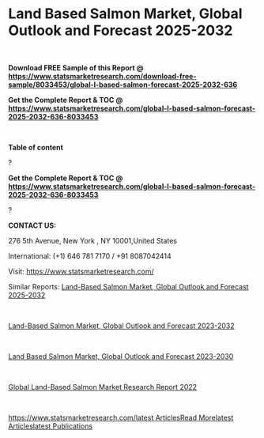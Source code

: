 <h1>Land Based Salmon Market, Global Outlook and Forecast 2025-2032</h1><br/><p><strong>Download FREE Sample of this Report @ <a href="https://www.statsmarketresearch.com/download-free-sample/8033453/global-l-based-salmon-forecast-2025-2032-636">https://www.statsmarketresearch.com/download-free-sample/8033453/global-l-based-salmon-forecast-2025-2032-636</a></strong></p>
 
 
 
 <div><b>Get the Complete Report & TOC @ <a href="https://www.statsmarketresearch.com/global-l-based-salmon-forecast-2025-2032-636-8033453">https://www.statsmarketresearch.com/global-l-based-salmon-forecast-2025-2032-636-8033453</a></b></div>
 
 
 
 <p><br />
 
 <b>Table of content</b></p>
 
 
 
 <p>? </p>
 
 
 
 <div><b>Get the Complete Report & TOC @ <a href="https://www.statsmarketresearch.com/global-l-based-salmon-forecast-2025-2032-636-8033453">https://www.statsmarketresearch.com/global-l-based-salmon-forecast-2025-2032-636-8033453</a></b></div>
 
 
 
 <p>? </p>
 
 
 
 <p><b>CONTACT US:</b><br />
 
 276 5th Avenue, New York , NY 10001,United States<br />
 
 International: (+1) 646 781 7170 / +91 8087042414<br />
 
 Visit: <a href="https://www.statsmarketresearch.com/">https://www.statsmarketresearch.com/</a><br />
 
 Similar Reports: <a href="https://www.statsmarketresearch.com/global-l-based-salmon-forecast-2025-2032-636-8033453">Land-Based Salmon Market, Global Outlook and Forecast 2025-2032</a><br />
 
 <br />
 
 <a href="https://www.statsmarketresearch.com/global-l-based-salmon-forecast-2025-2032-636-8033453">Land-Based Salmon Market, Global Outlook and Forecast 2023-2032</a><br />
 
 <br />
 
 <a href="https://www.statsmarketresearch.com/global-l-based-salmon-forecast-2025-2032-636-8033453">Land Based Salmon Market, Global Outlook and Forecast 2023-2030</a><br />
 
 <br />
 
 <a href="https://www.statsmarketresearch.com/global-l-based-salmon-forecast-2025-2032-636-8033453">Global Land-Based Salmon Market Research Report 2022</a><br />
 
 <br />
 
 <a href="https://gyeongbokgung.com">https://www.statsmarketresearch.com/</a><a href="https://hallyeomaritime.com">latest Articles</a><a href="https://jingwansa.com">Read More</a><a href="https://nguoiviet.jp/">latest Articles</a><a href="https://www.intelmarketresearch.com/">latest Publications</a></p>